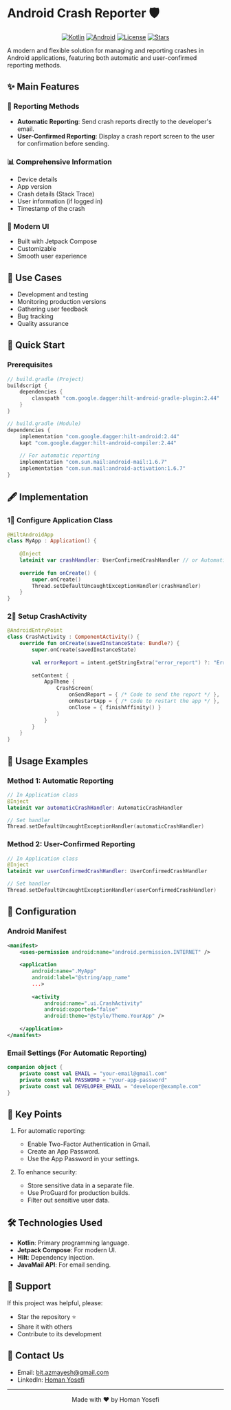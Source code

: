 # Android Crash Reporter 🛡️

<p align="center">
  <a href="https://kotlinlang.org"><img src="https://img.shields.io/badge/Kotlin-1.9.0-blue.svg?style=flat&logo=kotlin" alt="Kotlin"></a>
  <a href="https://android.com"><img src="https://img.shields.io/badge/Platform-Android-green.svg?style=flat&logo=android" alt="Android"></a>
  <a href="https://github.com/alirezaRmz96/Android-Crash-Reporter/blob/main/LICENSE"><img src="https://img.shields.io/badge/License-MIT-yellow.svg" alt="License"></a>
  <a href="https://github.com/alirezaRmz96/Android-Crash-Reporter/stargazers"><img src="https://img.shields.io/github/stars/alirezaRmz96/Android-Crash-Reporter.svg?style=flat" alt="Stars"></a>
</p>

A modern and flexible solution for managing and reporting crashes in Android applications, featuring both automatic and user-confirmed reporting methods.

## ✨ Main Features

### 📱 Reporting Methods
- **Automatic Reporting**: Send crash reports directly to the developer's email.
- **User-Confirmed Reporting**: Display a crash report screen to the user for confirmation before sending.

### 📊 Comprehensive Information
- Device details
- App version
- Crash details (Stack Trace)
- User information (if logged in)
- Timestamp of the crash

### 🎨 Modern UI
- Built with Jetpack Compose
- Customizable
- Smooth user experience

## 🔗 Use Cases

- Development and testing
- Monitoring production versions
- Gathering user feedback
- Bug tracking
- Quality assurance

## 🚀 Quick Start

### Prerequisites

```groovy
// build.gradle (Project)
buildscript {
    dependencies {
        classpath "com.google.dagger:hilt-android-gradle-plugin:2.44"
    }
}

// build.gradle (Module)
dependencies {
    implementation "com.google.dagger:hilt-android:2.44"
    kapt "com.google.dagger:hilt-android-compiler:2.44"
    
    // For automatic reporting
    implementation "com.sun.mail:android-mail:1.6.7"
    implementation "com.sun.mail:android-activation:1.6.7"
}
```

## 🖋️ Implementation

### 1⃣ Configure Application Class

```kotlin
@HiltAndroidApp
class MyApp : Application() {
    
    @Inject
    lateinit var crashHandler: UserConfirmedCrashHandler // or AutomaticCrashHandler
    
    override fun onCreate() {
        super.onCreate()
        Thread.setDefaultUncaughtExceptionHandler(crashHandler)
    }
}
```

### 2⃣ Setup CrashActivity

```kotlin
@AndroidEntryPoint
class CrashActivity : ComponentActivity() {
    override fun onCreate(savedInstanceState: Bundle?) {
        super.onCreate(savedInstanceState)
        
        val errorReport = intent.getStringExtra("error_report") ?: "Error report not available"
        
        setContent {
            AppTheme {
                CrashScreen(
                    onSendReport = { /* Code to send the report */ },
                    onRestartApp = { /* Code to restart the app */ },
                    onClose = { finishAffinity() }
                )
            }
        }
    }
}
```

## 🔧 Usage Examples

### Method 1: Automatic Reporting

```kotlin
// In Application class
@Inject
lateinit var automaticCrashHandler: AutomaticCrashHandler

// Set handler
Thread.setDefaultUncaughtExceptionHandler(automaticCrashHandler)
```

### Method 2: User-Confirmed Reporting

```kotlin
// In Application class
@Inject
lateinit var userConfirmedCrashHandler: UserConfirmedCrashHandler

// Set handler
Thread.setDefaultUncaughtExceptionHandler(userConfirmedCrashHandler)
```

## 🔧 Configuration

### Android Manifest

```xml
<manifest>
    <uses-permission android:name="android.permission.INTERNET" />
    
    <application
        android:name=".MyApp"
        android:label="@string/app_name"
        ...>
        
        <activity
            android:name=".ui.CrashActivity"
            android:exported="false"
            android:theme="@style/Theme.YourApp" />
        
    </application>
</manifest>
```

### Email Settings (For Automatic Reporting)

```kotlin
companion object {
    private const val EMAIL = "your-email@gmail.com"
    private const val PASSWORD = "your-app-password"
    private const val DEVELOPER_EMAIL = "developer@example.com"
}
```

## 🔖 Key Points

1. For automatic reporting:
   - Enable Two-Factor Authentication in Gmail.
   - Create an App Password.
   - Use the App Password in your settings.

2. To enhance security:
   - Store sensitive data in a separate file.
   - Use ProGuard for production builds.
   - Filter out sensitive user data.

## 🛠️ Technologies Used

- **Kotlin**: Primary programming language.
- **Jetpack Compose**: For modern UI.
- **Hilt**: Dependency injection.
- **JavaMail API**: For email sending.

## 💖 Support

If this project was helpful, please:
- Star the repository ⭐️
- Share it with others
- Contribute to its development

## 📲 Contact Us

- Email: bit.azmayesh@gmail.com
- LinkedIn: [Homan Yosefi](https://linkedin.com/in/homan-yosefi)

---

<p align="center">
  Made with ❤️ by Homan Yosefi
</p>
